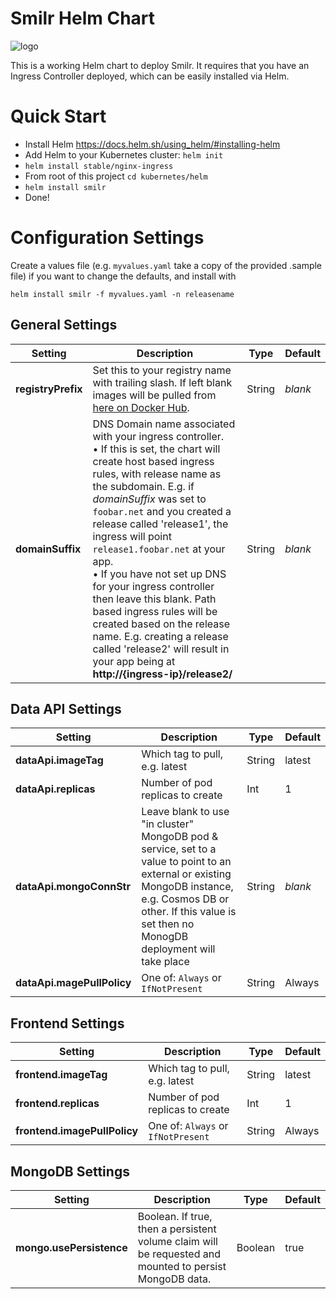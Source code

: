 # Smilr Helm Chart

![logo](https://ngeor.files.wordpress.com/2017/11/helm-small.png?w=250)

This is a working Helm chart to deploy Smilr. It requires that you have an Ingress Controller deployed, which can be easily installed via Helm.

# Quick Start

- Install Helm https://docs.helm.sh/using_helm/#installing-helm
- Add Helm to your Kubernetes cluster: `helm init`
- `helm install stable/nginx-ingress`
- From root of this project `cd kubernetes/helm`
- `helm install smilr`
- Done!

# Configuration Settings

Create a values file (e.g. `myvalues.yaml` take a copy of the provided .sample file) if you want to change the defaults, and install with
```
helm install smilr -f myvalues.yaml -n releasename
```

## General Settings
|  Setting  |  Description           | Type | Default |
| --------- | ---------------------- | ---- | ------- |
| **registryPrefix** | Set this to your registry name with trailing slash. If left blank images will be pulled from [here on Docker Hub](https://hub.docker.com/u/smilr/). | String | *blank* |
| **domainSuffix** | DNS Domain name associated with your ingress controller.<br/> &bull; If this is set, the chart will create host based ingress rules, with release name as the subdomain. E.g. if *domainSuffix* was set to `foobar.net` and you created a release called 'release1', the ingress will point `release1.foobar.net` at your app.<br/> &bull; If you have not set up DNS for your ingress controller then leave this blank. Path based ingress rules will be created based on the release name. E.g. creating a release called 'release2' will result in your app being at **http://{ingress-ip}/release2/** | String | *blank* |


## Data API Settings
|  Setting  |  Description           | Type | Default |
| --------- | ---------------------- | ---- | ------- |
|**dataApi.imageTag** | Which tag to pull, e.g. latest | String | latest |
|**dataApi.replicas** | Number of pod replicas to create | Int | 1 |
| **dataApi.mongoConnStr** | Leave blank to use "in cluster" MongoDB pod & service, set to a value to point to an external or existing MongoDB instance, e.g. Cosmos DB or other. If this value is set then no MonogDB deployment will take place | String | *blank* |
| **dataApi.magePullPolicy** | One of: `Always` or `IfNotPresent` | String | Always |

## Frontend Settings
|  Setting  |  Description           | Type | Default |
| --------- | ---------------------- | ---- | ------- |
| **frontend.imageTag** | Which tag to pull, e.g. latest | String | latest |
| **frontend.replicas** | Number of pod replicas to create | Int | 1 |
| **frontend.imagePullPolicy** | One of: `Always` or `IfNotPresent` | String | Always |

## MongoDB Settings
|  Setting  |  Description           | Type | Default |
| --------- | ---------------------- | ---- | ------- |
| **mongo.usePersistence** | Boolean. If true, then a persistent volume claim will be requested and mounted to persist MongoDB data. | Boolean | true |